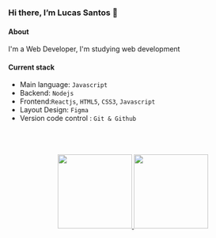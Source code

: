 ###  Hi there, I’m Lucas Santos  👋

#### About

I'm a Web Developer, I'm studying web development 


#### Current stack
- Main language: `Javascript`
- Backend: `Nodejs`
- Frontend:`Reactjs`, `HTML5`, `CSS3`, `Javascript`
- Layout Design: `Figma`
- Version code control : `Git & Github`
<br>
<br>
<br>


<div align="center">
  <a href="https://github.com/Dxm42">
  <img height="150em" src="https://github-readme-stats.vercel.app/api?username=Dxm42&show_icons=true&theme=vue&include_all_commits=true&count_private=true"/>
  <img height="150em" src="https://github-readme-stats.vercel.app/api/top-langs/?username=Dxm42&layout=compact&langs_count=7&theme=vue"/>
</div>  
  <div> 

